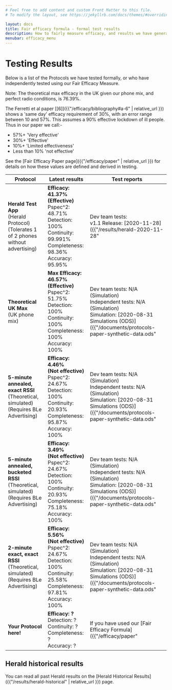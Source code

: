 ```yaml
---
# Feel free to add content and custom Front Matter to this file.
# To modify the layout, see https://jekyllrb.com/docs/themes/#overriding-theme-defaults

layout: docs
title: Fair efficacy formula - formal test results
description: How to fairly measure efficacy, and results we have generated.
menubar: efficacy_menu
---
```


# Testing Results

Below is a list of the Protocols we have tested formally, or who have independently tested
using our Fair Efficacy Measure.

Note: The theoretical max efficacy in the UK given our phone mix, and perfect radio conditions, is 76.39%.

The Ferretti et al paper [[6]]({{"/efficacy/bibliography#a-6" | relative_url }}) shows a 'same day' efficacy requirement of 30%,
with an error range between 10 and 57%. This assumes a 90% effective lockdown of ill people. 
Thus in our paper we call:-

- 57%+ 'Very effective'
- 30%+ 'Effective'
- 10%+ 'Limited effectiveness'
- Less than 10% 'not effective'

See the [Fair Efficacy Paper page]({{"/efficacy/paper" | relative_url }}) for details on how these values are defined and derived in testing.

|Protocol|Latest results|Test reports|
|---|---|---|
|<b>Herald Test App</b><br>(Herald Protocol)<br>(Tolerates 1 of 2 phones without advertising)|<b>Efficacy: 41.37%<br>(Effective)</b><br>Pspec^2: 48.71%<br>Detection: 100%<br>Continuity: 99.991%<br>Completeness: 98.36%<br>Accuracy: 95.95%|Dev team tests: <br />v1.1 Release: [2020-11-28]({{"/results/herald-2020-11-28" | relative_url }})<br />v1.2.0-beta2 in development: [2020-12-08]({{"/results/herald-2020-12-08" | relative_url }})<br>See the bottom of this page for historical Herald results. |
|<b>Theoretical UK Max</b><br>(UK phone mix)|<b>Max Efficacy: 46.57%<br>(Effective)</b><br>Pspec^2: 51.75%<br>Detection: 100%<br>Continuity: 100%<br>Completeness: 100%<br>Accuracy: 100%|Dev team tests: N/A (Simulation)<br>Independent tests: N/A (Simulation)<br>Simulation: [2020-08-31 Simulations (ODS)]({{"/documents/protocols-paper-synthetic-data.ods" | relative_url }}) |
|<b>5-minute annealed, exact RSSI</b><br>(Theoretical, simulated)<br>(Requires BLe Advertising)|<b>Efficacy: 4.46%<br>(Not effective)</b><br>Pspec^2: 24.67%<br>Detection: 100%<br>Continuity: 20.93%<br>Completeness: 95.87%<br>Accuracy: 100%|Dev team tests: N/A (Simulation)<br>Independent tests: N/A (Simulation)<br>Simulation: [2020-08-31 Simulations (ODS)]({{"/documents/protocols-paper-synthetic-data.ods" | relative_url }}) |
|<b>5-minute annealed, bucketed RSSI</b><br>(Theoretical, simulated)<br>(Requires BLe Advertising)|<b>Efficacy: 3.49%<br>(Not effective)</b><br>Pspec^2: 24.67%<br>Detection: 100%<br>Continuity: 20.93%<br>Completeness: 75.18%<br>Accuracy: 100%|Dev team tests: N/A (Simulation)<br>Independent tests: N/A (Simulation)<br>Simulation: [2020-08-31 Simulations (ODS)]({{"/documents/protocols-paper-synthetic-data.ods" | relative_url }}) |
|<b>2-minute exact, exact RSSI</b><br>(Theoretical, simulated)<br>(Requires BLe Advertising)|<b>Efficacy: 5.56%<br>(Not effective)</b><br>Pspec^2: 24.67%<br>Detection: 100%<br>Continuity: 25.58%<br>Completeness: 97.81%<br>Accuracy: 100%|Dev team tests: N/A (Simulation)<br>Independent tests: N/A (Simulation)<br>Simulation: [2020-08-31 Simulations (ODS)]({{"/documents/protocols-paper-synthetic-data.ods" | relative_url }}) |
|<b>Your Protocol here!</b>|<b>Efficacy: ?</b><br>Detection: ?<br>Continuity: ?<br>Completeness: ?<br>Accuracy: ?|If you have used our [Fair Efficacy Formula]({{"/efficacy/paper" | relative_url }}) for details|

## Herald historical results

You can read all past Herald results on the [Herald Historical Results]({{"/results/herald-historical" | relative_url }}) page.